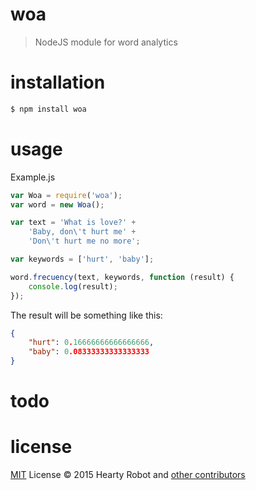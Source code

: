 # woa
> NodeJS module for word analytics

# installation

```bash
$ npm install woa
```

# usage

Example.js

```js
var Woa = require('woa');
var word = new Woa();

var text = 'What is love?' +
    'Baby, don\'t hurt me' +
    'Don\'t hurt me no more';

var keywords = ['hurt', 'baby'];

word.frecuency(text, keywords, function (result) {
    console.log(result);
});
```

The result will be something like this:

```json
{
    "hurt": 0.16666666666666666,
    "baby": 0.08333333333333333
}
```

# todo

# license

[MIT](http://opensource.org/licenses/MIT) License :copyright: 2015 Hearty Robot and [other contributors](https://github.com/heartyrobot/woa/graphs/contributors)